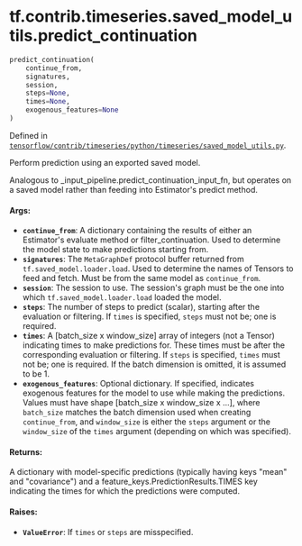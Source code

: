 <div itemscope itemtype="http://developers.google.com/ReferenceObject">
<meta itemprop="name" content="tf.contrib.timeseries.saved_model_utils.predict_continuation" />
</div>

# tf.contrib.timeseries.saved_model_utils.predict_continuation

``` python
predict_continuation(
    continue_from,
    signatures,
    session,
    steps=None,
    times=None,
    exogenous_features=None
)
```



Defined in [`tensorflow/contrib/timeseries/python/timeseries/saved_model_utils.py`](https://www.tensorflow.org/code/tensorflow/contrib/timeseries/python/timeseries/saved_model_utils.py).

Perform prediction using an exported saved model.

Analogous to _input_pipeline.predict_continuation_input_fn, but operates on a
saved model rather than feeding into Estimator's predict method.

#### Args:

* <b>`continue_from`</b>: A dictionary containing the results of either an Estimator's
    evaluate method or filter_continuation. Used to determine the model
    state to make predictions starting from.
* <b>`signatures`</b>: The `MetaGraphDef` protocol buffer returned from
    `tf.saved_model.loader.load`. Used to determine the names of Tensors to
    feed and fetch. Must be from the same model as `continue_from`.
* <b>`session`</b>: The session to use. The session's graph must be the one into which
    `tf.saved_model.loader.load` loaded the model.
* <b>`steps`</b>: The number of steps to predict (scalar), starting after the
    evaluation or filtering. If `times` is specified, `steps` must not be; one
    is required.
* <b>`times`</b>: A [batch_size x window_size] array of integers (not a Tensor)
    indicating times to make predictions for. These times must be after the
    corresponding evaluation or filtering. If `steps` is specified, `times`
    must not be; one is required. If the batch dimension is omitted, it is
    assumed to be 1.
* <b>`exogenous_features`</b>: Optional dictionary. If specified, indicates exogenous
    features for the model to use while making the predictions. Values must
    have shape [batch_size x window_size x ...], where `batch_size` matches
    the batch dimension used when creating `continue_from`, and `window_size`
    is either the `steps` argument or the `window_size` of the `times`
    argument (depending on which was specified).

#### Returns:

  A dictionary with model-specific predictions (typically having keys "mean"
  and "covariance") and a feature_keys.PredictionResults.TIMES key indicating
  the times for which the predictions were computed.

#### Raises:

* <b>`ValueError`</b>: If `times` or `steps` are misspecified.